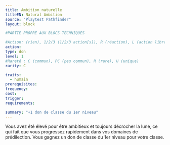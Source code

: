 ```yaml
---
title: Ambition naturelle
titleEN: Natural Ambition
source: "Playtest Pathfinder"
layout: block

#PARTIE PROPRE AUX BLOCS TECHNIQUES

#Action: (rien), 1/2/3 (1/2/3 action[s]), R (réaction), L (action libre)
action: 
type: don
level: 1
#Rareté : C (commun), PC (peu commun), R (rare), U (unique)
rarity: C

traits:
  - humain
prerequisites: 
frequency:
cost:
trigger:
requirements:

summary: "+1 don de classe du 1er niveau"
---
```


Vous avez été élevé pour être ambitieux et toujours décrocher la lune, ce qui fait que vous progressez rapidement dans vos domaines de prédilection. Vous gagnez un don de classe du 1er niveau pour votre classe.